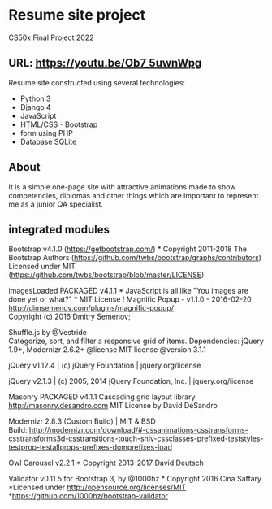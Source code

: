 ﻿# Resume site project
CS50x Final Project 2022

## URL: https://youtu.be/Ob7_5uwnWpg
Resume site constructed using several technologies:

 - Python 3
 - Django 4
 - JavaScript
 - HTML/CSS - Bootstrap
 - form using PHP 
 - Database SQLite

## About

It is a simple one-page site with attractive animations made to show competencies, diplomas and other things which are important to represent me as a junior QA specialist.



## integrated modules
 Bootstrap v4.1.0 (https://getbootstrap.com/) * Copyright 2011-2018 The Bootstrap Authors (https://github.com/twbs/bootstrap/graphs/contributors) Licensed under MIT (https://github.com/twbs/bootstrap/blob/master/LICENSE) 


 imagesLoaded PACKAGED v4.1.1 * JavaScript is all like "You images are done yet or what?" * MIT License 
  ! Magnific Popup - v1.1.0 - 2016-02-20  
 http://dimsemenov.com/plugins/magnific-popup/  
 Copyright (c) 2016 Dmitry Semenov; 
 

Shuffle.js by @Vestride  
Categorize, sort, and filter a responsive grid of items. Dependencies: jQuery 1.9+, Modernizr 2.6.2+ @license MIT license 
 @version 3.1.1 

 jQuery v1.12.4 | (c) jQuery Foundation | jquery.org/license 

 jQuery v2.1.3 | (c) 2005, 2014 jQuery Foundation, Inc. | jquery.org/license 

Masonry PACKAGED v4.1.1 Cascading grid layout library http://masonry.desandro.com  MIT License  by David DeSandro 


Modernizr 2.8.3 (Custom Build) | MIT & BSD  
Build: http://modernizr.com/download/#-cssanimations-csstransforms-csstransforms3d-csstransitions-touch-shiv-cssclasses-prefixed-teststyles-testprop-testallprops-prefixes-domprefixes-load 


 Owl Carousel v2.2.1 * Copyright 2013-2017 David Deutsch 


 Validator v0.11.5 for Bootstrap 3, by @1000hz * Copyright 2016 Cina Saffary *Licensed under http://opensource.org/licenses/MIT *https://github.com/1000hz/bootstrap-validator 


